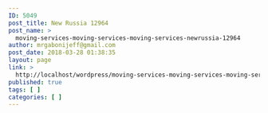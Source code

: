 ```yaml
---
ID: 5049
post_title: New Russia 12964
post_name: >
  moving-services-moving-services-moving-services-newrussia-12964
author: mrgabonijeff@gmail.com
post_date: 2018-03-28 01:38:35
layout: page
link: >
  http://localhost/wordpress/moving-services-moving-services-moving-services-newrussia-12964/
published: true
tags: [ ]
categories: [ ]
---
```

